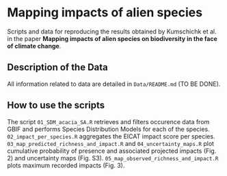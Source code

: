 # Mapping impacts of alien species

Scripts and data for reproducing the results obtained by Kumschichk et al. in the paper **Mapping impacts of alien species on biodiversity in the face of climate change**.


## Description of the Data
All information related to data are detailed in `Data/README.md` (TO BE DONE). 

## How to use the scripts
The script `01_SDM_acacia_SA.R` retrieves and filters occurence data from GBIF and performs Species Distribution Models for each of the species. `02_impact_per_species.R` aggregates the EICAT impact score per species. `03_map_predicted_richness_and_impact.R` and `04_uncertainty_maps.R` plot cumulative probability of presence and associated projected impacts (Fig. 2) and uncertainty maps (Fig. S3). `05_map_observed_richness_and_impact.R` plots maximum recorded impacts (Fig. 3).


